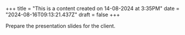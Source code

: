 +++
title = "This is a content created on 14-08-2024 at 3:35PM"
date = "2024-08-16T09:13:21.437Z"
draft = false
+++

  Prepare the presentation slides for the client.
        